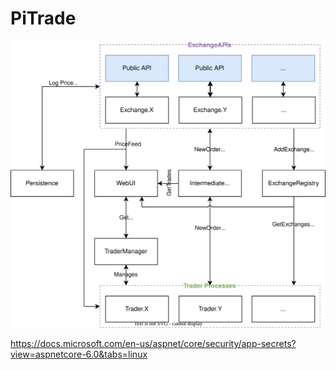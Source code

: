# PiTrade

![Architecture](docs/Architecture.svg)

https://docs.microsoft.com/en-us/aspnet/core/security/app-secrets?view=aspnetcore-6.0&tabs=linux
